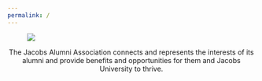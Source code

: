 ```yaml
---
permalink: /
---
```


<figure class="uk-width-1-1">
  <img class="uk-width-1-1" src="/media/people.png" />
</figure>

<div class="uk-clearfix">
  <p class="uk-text-lead" style="text-align: center; ">
    The Jacobs Alumni Association connects and represents the interests of its alumni and provide benefits and opportunities for them and Jacobs University to thrive.
  </p>
</div>